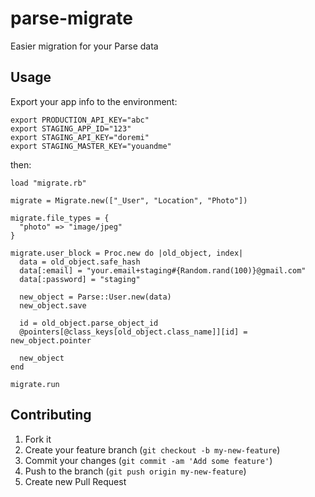 # parse-migrate

Easier migration for your Parse data

## Usage

Export your app info to the environment:

```
export PRODUCTION_API_KEY="abc"
export STAGING_APP_ID="123"
export STAGING_API_KEY="doremi"
export STAGING_MASTER_KEY="youandme"
```

then:

```
load "migrate.rb"

migrate = Migrate.new(["_User", "Location", "Photo"])

migrate.file_types = {
  "photo" => "image/jpeg"
}

migrate.user_block = Proc.new do |old_object, index|
  data = old_object.safe_hash
  data[:email] = "your.email+staging#{Random.rand(100)}@gmail.com"
  data[:password] = "staging"

  new_object = Parse::User.new(data)
  new_object.save

  id = old_object.parse_object_id
  @pointers[@class_keys[old_object.class_name]][id] = new_object.pointer

  new_object
end

migrate.run
```

## Contributing

1. Fork it
2. Create your feature branch (`git checkout -b my-new-feature`)
3. Commit your changes (`git commit -am 'Add some feature'`)
4. Push to the branch (`git push origin my-new-feature`)
5. Create new Pull Request
